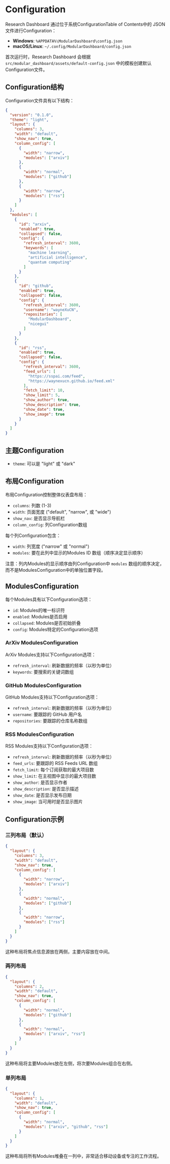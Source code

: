 # Configuration

Research Dashboard 通过位于系统ConfigurationTable of Contents中的 JSON 文件进行Configuration：

- **Windows**: `%APPDATA%\ModularDashboard\config.json`
- **macOS/Linux**: `~/.config/ModularDashboard/config.json`

首次运行时，Research Dashboard 会根据 `src/modular_dashboard/assets/default-config.json` 中的模板创建默认Configuration文件。

## Configuration结构

Configuration文件具有以下结构：

```json
{
  "version": "0.1.0",
  "theme": "light",
  "layout": {
    "columns": 3,
    "width": "default",
    "show_nav": true,
    "column_config": [
      {
        "width": "narrow",
        "modules": ["arxiv"]
      },
      {
        "width": "normal",
        "modules": ["github"]
      },
      {
        "width": "narrow",
        "modules": ["rss"]
      }
    ]
  },
  "modules": [
    {
      "id": "arxiv",
      "enabled": true,
      "collapsed": false,
      "config": {
        "refresh_interval": 3600,
        "keywords": [
          "machine learning",
          "artificial intelligence",
          "quantum computing"
        ]
      }
    },
    {
      "id": "github",
      "enabled": true,
      "collapsed": false,
      "config": {
        "refresh_interval": 3600,
        "username": "wayneXuCN",
        "repositories": [
          "ModularDashboard",
          "nicegui"
        ]
      }
    },
    {
      "id": "rss",
      "enabled": true,
      "collapsed": false,
      "config": {
        "refresh_interval": 3600,
        "feed_urls": [
          "https://sspai.com/feed",
          "https://waynexucn.github.io/feed.xml"
        ],
        "fetch_limit": 10,
        "show_limit": 5,
        "show_author": true,
        "show_description": true,
        "show_date": true,
        "show_image": true
      }
    }
  ]
}
```

## 主题Configuration

- `theme`: 可以是 "light" 或 "dark"

## 布局Configuration

布局Configuration控制整体仪表盘布局：

- `columns`: 列数 (1-3)
- `width`: 页面宽度 ("default", "narrow", 或 "wide")
- `show_nav`: 是否显示导航栏
- `column_config`: 列Configuration数组

每个列Configuration包含：

- `width`: 列宽度 ("narrow" 或 "normal")
- `modules`: 要在此列中显示的Modules ID 数组（顺序决定显示顺序）

注意：列内Modules的显示顺序由列Configuration中 `modules` 数组的顺序决定，而不是ModulesConfiguration中的单独位置字段。

## ModulesConfiguration

每个Modules具有以下Configuration选项：

- `id`: Modules的唯一标识符
- `enabled`: Modules是否启用
- `collapsed`: Modules是否初始折叠
- `config`: Modules特定的Configuration选项

### ArXiv ModulesConfiguration

ArXiv Modules支持以下Configuration选项：

- `refresh_interval`: 刷新数据的频率（以秒为单位）
- `keywords`: 要搜索的关键词数组

### GitHub ModulesConfiguration

GitHub Modules支持以下Configuration选项：

- `refresh_interval`: 刷新数据的频率（以秒为单位）
- `username`: 要跟踪的 GitHub 用户名
- `repositories`: 要跟踪的仓库名称数组

### RSS ModulesConfiguration

RSS Modules支持以下Configuration选项：

- `refresh_interval`: 刷新数据的频率（以秒为单位）
- `feed_urls`: 要跟踪的 RSS Feeds URL 数组
- `fetch_limit`: 每个订阅获取的最大项目数
- `show_limit`: 在主视图中显示的最大项目数
- `show_author`: 是否显示作者
- `show_description`: 是否显示描述
- `show_date`: 是否显示发布日期
- `show_image`: 当可用时是否显示图片

## Configuration示例

### 三列布局（默认）

```json
{
  "layout": {
    "columns": 3,
    "width": "default",
    "show_nav": true,
    "column_config": [
      {
        "width": "narrow",
        "modules": ["arxiv"]
      },
      {
        "width": "normal",
        "modules": ["github"]
      },
      {
        "width": "narrow",
        "modules": ["rss"]
      }
    ]
  }
}
```

这种布局将焦点信息源放在两侧，主要内容放在中间。

### 两列布局

```json
{
  "layout": {
    "columns": 2,
    "width": "default",
    "show_nav": true,
    "column_config": [
      {
        "width": "normal",
        "modules": ["github"]
      },
      {
        "width": "normal",
        "modules": ["arxiv", "rss"]
      }
    ]
  }
}
```

这种布局将主要Modules放在左侧，将次要Modules组合在右侧。

### 单列布局

```json
{
  "layout": {
    "columns": 1,
    "width": "default",
    "show_nav": true,
    "column_config": [
      {
        "width": "normal",
        "modules": ["arxiv", "github", "rss"]
      }
    ]
  }
}
```

这种布局将所有Modules堆叠在一列中，非常适合移动设备或专注的工作流程。
